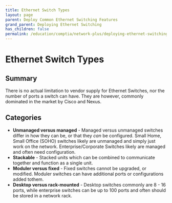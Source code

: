 ```yaml
---
title: Ethernet Switch Types
layout: page
parent: Deploy Common Ethernet Switching Features
grand_parent: Deploying Ethernet Switching
has_children: false
permalink: /education/comptia/network-plus/deploying-ethernet-switching/deploy-common-ethernet-switching-features/ethernet-switch-types/
---
```


# Ethernet Switch Types

## Summary

There is no actual limitation to vendor supply for Ethernet Switches, nor the number of ports a switch can have. They are however, commonly dominated in the market by Cisco and Nexus. 

## Categories

- **Unmanaged versus managed** - Managed versus unmanaged switches differ in how they can be, or that they _can_ be configured. Small Home, Small Office (SOHO) switches likely are unmanaged and simply just work on the network. Enterprise/Corporate Switches likely are managed and often need configuration. 
- **Stackable** - Stacked units which can be combined to communicate together and function as a single unit.
- **Moduler versus fixed** - Fixed switches cannot be upgraded, or modified. Moduler switches can have additional ports or configurations added tothem.
- **Desktop versus rack-mounted** - Desktop switches commonly are 8 - 16 ports, while enterprise switches can be up to 100 ports and often should be stored in a network rack.
